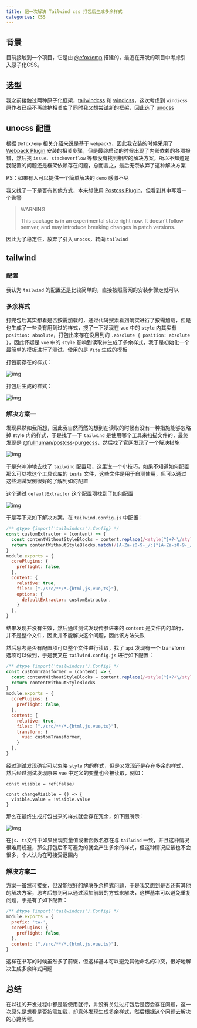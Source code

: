 ```yaml
---
title: 记一次解决 Tailwind css 打包后生成多余样式
categories: CSS
---
```


## 背景

目前接触到一个项目，它是由 [@efox/emp](https://link.juejin.cn/?target=https%3A%2F%2Femp2.netlify.app%2F) 搭建的，最近在开发的项目中考虑引入原子化CSS。

## 选型

我之前接触过两种原子化框架，[tailwindcss](https://link.juejin.cn/?target=https%3A%2F%2Ftailwindcss.com%2F) 和 [windicss](https://link.juejin.cn/?target=https%3A%2F%2Fwindicss.org%2F)，这次考虑到 `windicss` 原作者已经不再维护相关库了同时我又想尝试新的框架，因此选了 [unocss](https://link.juejin.cn/?target=https%3A%2F%2Funocss.dev%2F)

## unocss 配置

根据 `@efox/emp` 相关介绍来说是基于 `webpack5`，因此我安装的时候采用了 [Webpack Plugin](https://link.juejin.cn/?target=https%3A%2F%2Funocss.dev%2Fintegrations%2Fwebpack) 安装的相关步骤，但是最终启动的时候出现了内部依赖的各项报错，然后找 `issue`、`stackoverflow` 等都没有找到相应的解决方案，所以不知道是我配置的问题还是框架依赖存在问题，总而言之，最后无奈放弃了这种解决方案

PS：如果有人可以提供一个简单解决的 `demo` 感激不尽

我又找了一下是否有其他方式，本来想使用 [Postcss Plugin](https://link.juejin.cn/?target=https%3A%2F%2Funocss.dev%2Fintegrations%2Fpostcss)，但看到其中写着一个告警

> WARNING
>
> This package is in an experimental state right now. It doesn't follow semver, and may introduce breaking changes in patch versions.

因此为了稳定性，放弃了引入 `unocss`，转向 `tailwind`

## tailwind

### 配置

我认为 `tailwind` 的配置还是比较简单的，直接按照官网的安装步骤走就可以

### 多余样式
打完包后其实想看是否按需加载的，通过代码搜索看到确实进行了按需加载，但是也生成了一些没有用到过的样式，搜了一下发现在 `vue` 中的 `style` 内其实有 `position: absolute`，打包出来存在没用到的 `.absolute { position: absolute }`，因此怀疑是 `vue` 中的 `style` 影响到读取并生成了多余样式，我于是初始化一个最简单的模板进行了测试，使用的是 `Vite` 生成的模板

打包前存在的样式：

![img](./img/before_build.webp)

打包后生成的样式：

![img](./img/after_build.webp)

### 解决方案一

发现果然如我所想，因此我自然而然的想到在读取的时候有没有一种措施能够忽略掉 style 内的样式，于是找了一下 `tailwind` 是使用哪个工具来扫描文件的，最终发现是 [@fullhuman/postcss-purgecss](https://link.juejin.cn/?target=https%3A%2F%2Fgithub.com%2FFullHuman%2Fpurgecss)，然后找了官网发现了一个解决措施

![img](./img/purgress.webp)

于是兴冲冲地去找了 `tailwind` 配置项，这里说一个小技巧，如果不知道如何配置那么可以找这个工具仓库的 `tests` 文件，这些文件是用于自测使用，但可以通过这些测试案例很好的了解到如何配置

这个通过 `defaultExtractor` 这个配置项找到了如何配置

![img](./img/extractor.webp)

于是写下来如下解决方案，在 `tailwind.config.js` 中配置：

```js
/** @type {import('tailwindcss').Config} */
const customExtractor = (content) => {
  const contentWithoutStyleBlocks = content.replace(/<style[^]+?<\/style>/gi, '')
  return contentWithoutStyleBlocks.match(/[A-Za-z0-9-_/:]*[A-Za-z0-9-_/]+/g) || []
}
module.exports = {
  corePlugins: {
    preflight: false,
  },
  content: {
    relative: true,
    files: ["./src/**/*.{html,js,vue,ts}"],
    options: {
      defaultExtractor: customExtractor,
    }
  },
}
```

结果发现并没有生效，然后通过测试发现传参进来的 `content` 是文件内的单行，并不是整个文件，因此并不能解决这个问题，因此该方法失败

然后思考是否有配置项可以整个文件进行读取，找了 `api` 发现有一个 transform 选项可以做到，于是我又在 `tailwind.config.js` 进行如下配置：

```js
/** @type {import('tailwindcss').Config} */
const customTransformer = (content) => {
  const contentWithoutStyleBlocks = content.replace(/<style[^]+?<\/style>/gi, '')
  return contentWithoutStyleBlocks
}
module.exports = {
  corePlugins: {
    preflight: false,
  },
  content: {
    relative: true,
    files: ["./src/**/*.{html,js,vue,ts}"],
    transform: {
      vue: customTransformer,
    }
  },
}
```

经过测试发现确实可以忽略 `style` 内的样式，但是又发现还是存在多余的样式，然后经过测试发现原来 `vue` 中定义的变量也会被读取，例如：

```vue
const visible = ref(false)

const changeVisible = () => {
  visible.value = !visible.value
}
```

那么在最终生成打包出来的样式就会存在冗余，如下图所示：

![img](./img/after_build1.webp)

在`js`、`ts`文件中如果出现变量值或者函数名存在与 `tailwind` 一致，并且这种情况很难用规避，那么打包后不可避免的就会产生多余的样式，但这种情况应该也不会很多，个人认为在可接受范围内

### 解决方案二

方案一虽然可接受，但没能很好的解决多余样式问题，于是我又想到是否还有其他的解决方案，思考后想到可以通过添加前缀的方式来解决，这样基本可以避免重复问题，于是有了如下配置：

```js
/** @type {import('tailwindcss').Config} */
module.exports = {
  prefix: 'tw-',
  corePlugins: {
    preflight: false,
  },
  content: ["./src/**/*.{html,js,vue,ts}"],
}
```

这样在书写的时候虽然多了前缀，但这样基本可以避免其他命名的冲突，很好地解决生成多余样式问题

## 总结

在以往的开发过程中都是能使用就行，并没有关注过打包后是否会存在问题，这一次原先是想看是否按需加载，却意外发现生成多余样式，然后根据这个问题去解决的心路历程。
